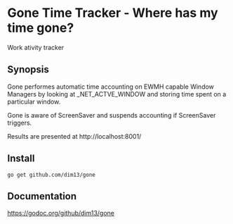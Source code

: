 Gone Time Tracker - Where has my time gone?
===========================================

Work ativity tracker

Synopsis
--------

Gone performes automatic time accounting on EWMH capable Window Managers by
looking at _NET_ACTVE_WINDOW and storing time spent on a particular window.

Gone is aware of ScreenSaver and suspends accounting if ScreenSaver triggers.

Results are presented at http://localhost:8001/

Install
-------

    go get github.com/dim13/gone

Documentation
-------------

https://godoc.org/github/dim13/gone
